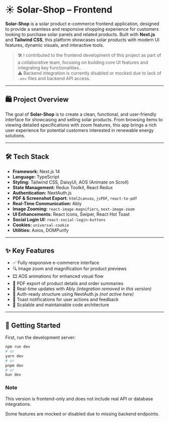 
# ☀️ Solar-Shop – Frontend

**Solar-Shop** is a solar product e-commerce frontend application, designed to provide a seamless and responsive shopping experience for customers looking to purchase solar panels and related products. Built with **Next.js** and **Tailwind CSS**, this platform showcases solar products with modern UI features, dynamic visuals, and interactive tools.

> 🛠️ I contributed to the frontend development of this project as part of a collaborative team, focusing on building core UI features and integrating key functionalities..  
> ⚠️ Backend integration is currently disabled or mocked due to lack of `.env` files and backend API access.

---

## 🛍️ Project Overview

The goal of **Solar-Shop** is to create a clean, functional, and user-friendly interface for showcasing and selling solar products. From browsing items to viewing detailed specifications with zoom features, this app brings a rich user experience for potential customers interested in renewable energy solutions.

---

## 🛠 Tech Stack

- **Framework:** Next.js 14  
- **Language:** TypeScript  
- **Styling:** Tailwind CSS, DaisyUI, AOS (Animate on Scroll)  
- **State Management:** Redux Toolkit, React Redux  
- **Authentication:** NextAuth.js 
- **PDF & Screenshot Export:** `html2canvas`, `jsPDF`, `react-to-pdf`  
- **Real-Time Communication:** Ably 
- **Image Zooming:** `react-image-magnifiers`, `next-image-zoom`  
- **UI Enhancements:** React Icons, Swiper, React Hot Toast  
- **Social Login UI:** `react-social-login-buttons`  
- **Cookies:** `universal-cookie`  
- **Utilities:** Axios, DOMPurify  

---

## ✨ Key Features

- ✅ Fully responsive e-commerce interface  
- 🔍 Image zoom and magnification for product previews  
- 🎞️ AOS animations for enhanced visual flow  
- 📄 PDF export of product details and order summaries  
- 🔁 Real-time updates with Ably *(integration removed in this version)*  
- 🔐 Auth-ready structure using NextAuth.js *(not active here)*  
- 🔔 Toast notifications for user actions and feedback  
- 🧩 Scalable and maintainable code architecture  

---

## 🚀 Getting Started
First, run the development server:

```bash
npm run dev
# or
yarn dev
# or
pnpm dev
# or
bun dev
```

<!-- ### 1. Clone the Repository -->

###  Note
This version is frontend-only and does not include real API or database integrations.

Some features are mocked or disabled due to missing backend endpoints.




